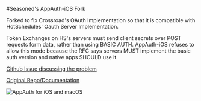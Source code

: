 
#Seasoned's AppAuth-iOS Fork

Forked to fix Crossroad's OAuth Implementation so that it is compatible with HotSchedules' Oauth Server Implementation.

Token Exchanges on HS's servers must send client secrets over POST requests form data, rather than using BASIC AUTH. AppAuth-iOS refuses to allow this mode because the RFC says servers MUST implement the basic auth version and native apps SHOULD use it.

[Github Issue discussing the problem](https://github.com/openid/AppAuth-iOS/issues/276#issuecomment-410873214)

[Original Repo/Documentation](https://github.com/openid/AppAuth-iOS)

![AppAuth for iOS and macOS](https://rawgit.com/openid/AppAuth-iOS/master/appauth_lockup.svg)
